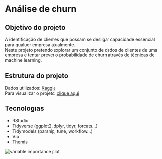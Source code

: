
<!-- README.md is generated from README.Rmd. Please edit that file -->

# Análise de churn

## Objetivo do projeto

A identificação de clientes que possam se desligar capacidade essencial
para qualuer empresa atualmente.  
Neste projeto pretendo explorar um conjunto de dados de clientes de uma
empresa e tentar prever o probabilidade de churn através de técnicas de
machine learning.

## Estrutura do projeto

Dados utilizados:
[Kaggle](https://www.kaggle.com/shubh0799/churn-modelling)  
Para visualizar o projeto: [clique
aqui](https://github.com/RodrigoFP51/Analise_churn/blob/master/Churn.md)

## Tecnologias

-   RStudio
-   Tidyverse (ggplot2, dplyr, tidyr, forcats…)
-   Tidymodels (parsnip, tune, workflow…)
-   Vip
-   Themis

![variable importance
plot](Churn_files/figure-gfm/unnamed-chunk-22-1.png)
